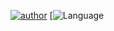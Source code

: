 [![author](https://img.shields.io/badge/Author-Johne-blue.svg)](https://linktr.ee/zouza) [![Language](https://img.shields.io/badge/Language-Python|R-green.svg)
